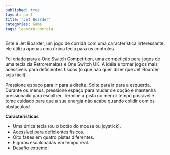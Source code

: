 ```yaml
---
published: true
layout: post
title: 'Jet Boarder'
categories: Game
tags: leandro-correia
---
```

Este é Jet Boarder, um jogo de corrida com uma característica interessante: ele utiliza apenas uma única tecla para os controles.








Foi criado para a One Switch Competition, uma competição para jogos de uma tecla da Retroremakes e One Switch UK. A idéia é tornar jogos mais acessíveis para deficientes físicos (o que não quer dizer que Jet Boarder seja fácil).







Pressione espaço para ir para a direita. Solte para ir para a esquerda. Durante os menus, pressione espaço para mudar de opção e mantenha pressionado para escolher. Termine a pista no menor tempo possível e tome cuidado para que a sua energia não acabe quando colidir com os obstáculos!

<span style="font-weight: bold;">Características</span>
<ul>
	<li>Uma única tecla (ou o botão do mouse ou joystick).</li>
	<li>Acessível para deficientes físicos.</li>
	<li>Oito fases em quatro pistas diferentes.</li>
	<li>Figuras escalonadas em tempo real.</li>
	<li>Desafio extremo!</li>
</ul>










